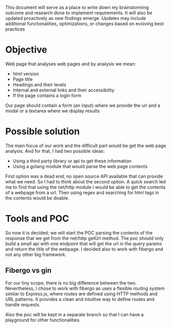 
This document will serve as a place to write down my brainstorming outcome and research done to implement requirements. It will also be updated proactively as new findings emerge. Updates may include additional functionalities, optimizations, or changes based on evolving best practices

# Objective
Web page that analyses web pages and by analysis we mean:
- html version
- Page title
- Headings and their levels
- Internal and external links and their accessibility 
- If the page contains a login form

Our page should contain a form (an input) where we provide the url and a modal or a textarea where we display results

# Possible solution
The main focus of our work and the difficult part would be get the web page analysis. And for that, I had two possible ideas:
- Using a third party library or api to get these information 
- Using a golang module that would parse the web page contents

First option was a dead end; no open source API available that can provide what we need. So I had to think about the second option. A quick search led me to find that using the net/http module I would be able to get the contents of a webpage from a url. Then using regex and searching for html tags in the contents would be doable. 

# Tools and POC
So now it is decided; we will start the POC parsing the contents of the response that we get from the net/http getUrl method.
The poc should only build a small api with one endpoint that will get the url in the query params and return the title of the webpage. I decided also to work with fibergo and not any other big framework. 

## Fibergo vs gin
For our tiny scope, there is no big difference between the two. Nevertheless, I chose to work with fibergo as uses a flexible routing system similar to Express.js, where routes are defined using HTTP methods and URL patterns. It provides a clean and intuitive way to define routes and handle requests.

Also the poc will be kept in a separate branch so that I can have a playground for other functionalities.